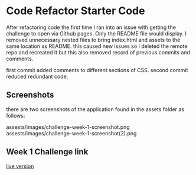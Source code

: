 # Code Refactor Starter Code

After refactoring code the first time I ran into an issue with getting the challenge to open via Github pages. Only the README file would display. I removed unnecessary nested files to bring index.html and assets to the same location as README. this caused new issues so I deleted the remote repo and recreated it but this also removed record of previous commits and comments.

first commit added comments to different sections of CSS.
second commit reduced redundant code. 

## Screenshots
there are two screenshots of the application found in the assets folder as follows:

assests/images/challenge-week-1-screenshot.png
assests/images/challenge-week-1-screenshot(2).png

## Week 1 Challenge link
[live version](https://ctriplef.github.io/challenge-week-1/)
